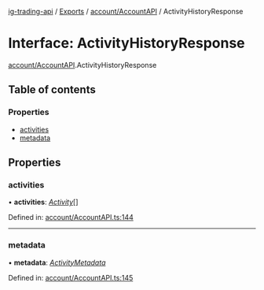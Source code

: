 [ig-trading-api](../README.md) / [Exports](../modules.md) / [account/AccountAPI](../modules/account_accountapi.md) / ActivityHistoryResponse

# Interface: ActivityHistoryResponse

[account/AccountAPI](../modules/account_accountapi.md).ActivityHistoryResponse

## Table of contents

### Properties

- [activities](account_accountapi.activityhistoryresponse.md#activities)
- [metadata](account_accountapi.activityhistoryresponse.md#metadata)

## Properties

### activities

• **activities**: [_Activity_](account_accountapi.activity.md)[]

Defined in: [account/AccountAPI.ts:144](https://github.com/bennycode/ig-trading-api/blob/192094d/src/account/AccountAPI.ts#L144)

---

### metadata

• **metadata**: [_ActivityMetadata_](account_accountapi.activitymetadata.md)

Defined in: [account/AccountAPI.ts:145](https://github.com/bennycode/ig-trading-api/blob/192094d/src/account/AccountAPI.ts#L145)
